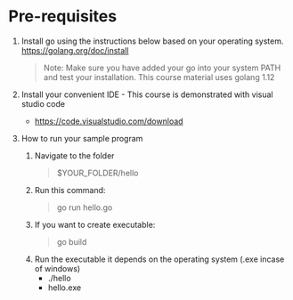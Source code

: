 # Pre-requisites

1. Install go using the instructions below based on your operating system.
    https://golang.org/doc/install

    > Note: Make sure you have added your go into your system PATH and test your installation. This course material uses golang 1.12

2. Install your convenient IDE - This course is demonstrated with visual studio code
    * https://code.visualstudio.com/download

3. How to run your sample program
    1. Navigate to the folder 
        > $YOUR_FOLDER/hello
    2. Run this command:  
        > go run hello.go
    3. If you want to create executable: 
        > go build
    4. Run the executable it depends on the operating system (.exe incase of windows)
        * ./hello
        * hello.exe
